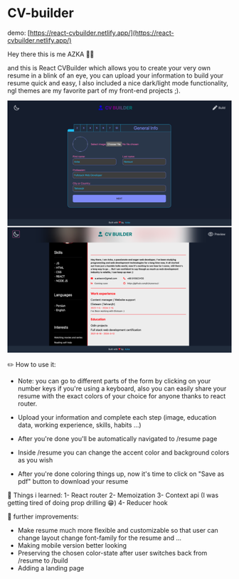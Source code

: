 # CV-builder

demo: [https://react-cvbuilder.netlify.app/](https://react-cvbuilder.netlify.app/)

Hey there this is me AZKA 🙋‍♂️

and this is React CVBuilder which allows you to create your very own resume in a blink of an eye, you can upload your information to build your resume quick and easy, I also included a nice dark/light mode functionality, ngl themes are my favorite part of my front-end projects ;).

![Screenshot1.png](screenshots/screenshot1.png)
![Screenshot2.png](screenshots/screenshot2.png)

✏️ How to use it:

- Note: you can go to different parts of the form by clicking on your number keys if you're using a keyboard, also you can easily share your resume with the exact colors of your choice for anyone thanks to react router.

- Upload your information and complete each step (image, education data, working experience, skills, habits ...)
- After you're done you'll be automatically navigated to /resume page
- Inside /resume you can change the accent color and background colors as you wish
- After you're done coloring things up, now it's time to click on "Save as pdf" button to download your resume

🔴 Things i learned:
1- React router
2- Memoization
3- Context api (I was getting tired of doing prop drilling 😁)
4- Reducer hook

🤔 further improvements:

- Make resume much more flexible and customizable so that user can change layout change font-family for the resume and ...
- Making mobile version better looking
- Preserving the chosen color-state after user switches back from /resume to /build
- Adding a landing page
